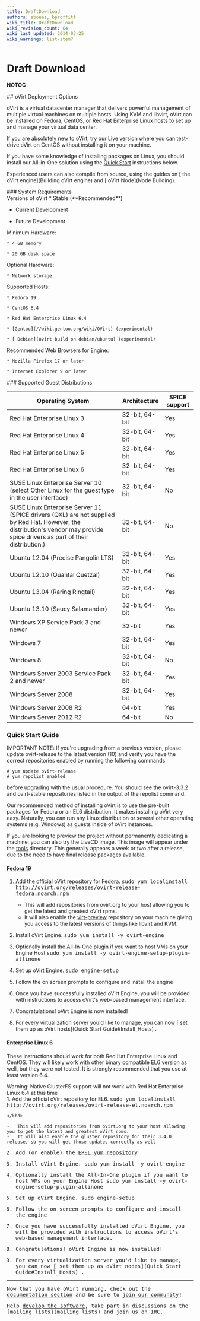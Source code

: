 ```yaml
---
title: DraftDownload
authors: abonas, bproffitt
wiki_title: DraftDownload
wiki_revision_count: 64
wiki_last_updated: 2014-03-25
wiki_warnings: list-item?
---
```


# Draft Download

__NOTOC__

<div class="row">
<div class="span6 pad-left pad-right-small">
## oVirt Deployment Options

oVirt is a virtual datacenter manager that delivers powerful management of multiple virtual machines on multiple hosts. Using KVM and libvirt, oVirt can be installed on Fedora, CentOS, or Red Hat Enterprise Linux hosts to set up and manage your virtual data center.

If you are absolutely new to oVirt, try our [ Live version](OVirt_Live) where you can test-drive oVirt on CentOS without installing it on your machine.

If you have some knowledge of installing packages on Linux, you should install our All-in-One solution using the [ Quick Start](#Quick_Start_Guide) instructions below.

Experienced users can also compile from source, using the guides on [ the oVirt engine](Building oVirt engine) and [ oVirt Node](Node Building).

</div>
<div class="span6 pad-left-small pad-right">
<div class="well">
### System Requirements

<div class="row-fluid">
<div class="span6">
Versions of oVirt  
*   Stable (**Recommended**)

*   Current Development

*   Future Development

<!-- -->

Minimum Hardware:  

    * 4 GB memory

    * 20 GB disk space

Optional Hardware:  

    * Network storage

</div>
<div class="span6">
Supported Hosts:  

    * Fedora 19

    * CentOS 6.4

    * Red Hat Enterprise Linux 6.4

    * [Gentoo](//wiki.gentoo.org/wiki/OVirt) (experimental)

    * [ Debian](ovirt build on debian/ubuntu) (experimental)

Recommended Web Browsers for Engine:  

    * Mozilla Firefox 17 or later

    * Internet Explorer 9 or later

</div>
</div>
</div>
</div>
</div>
<div class="row">
<div class="span10 offset1">
### Supported Guest Distributions

| Operating System                                                                                                                                                               | Architecture   | SPICE support |
|--------------------------------------------------------------------------------------------------------------------------------------------------------------------------------|----------------|---------------|
| Red Hat Enterprise Linux 3                                                                                                                                                     | 32-bit, 64-bit | Yes           |
| Red Hat Enterprise Linux 4                                                                                                                                                     | 32-bit, 64-bit | Yes           |
| Red Hat Enterprise Linux 5                                                                                                                                                     | 32-bit, 64-bit | Yes           |
| Red Hat Enterprise Linux 6                                                                                                                                                     | 32-bit, 64-bit | Yes           |
| SUSE Linux Enterprise Server 10 (select Other Linux for the guest type in the user interface)                                                                                  | 32-bit, 64-bit | No            |
| SUSE Linux Enterprise Server 11 (SPICE drivers (QXL) are not supplied by Red Hat. However, the distribution's vendor may provide spice drivers as part of their distribution.) | 32-bit, 64-bit | No            |
| Ubuntu 12.04 (Precise Pangolin LTS)                                                                                                                                            | 32-bit, 64-bit | Yes           |
| Ubuntu 12.10 (Quantal Quetzal)                                                                                                                                                 | 32-bit, 64-bit | Yes           |
| Ubuntu 13.04 (Raring Ringtail)                                                                                                                                                 | 32-bit, 64-bit | Yes           |
| Ubuntu 13.10 (Saucy Salamander)                                                                                                                                                | 32-bit, 64-bit | Yes           |
| Windows XP Service Pack 3 and newer                                                                                                                                            | 32-bit         | Yes           |
| Windows 7                                                                                                                                                                      | 32-bit, 64-bit | Yes           |
| Windows 8                                                                                                                                                                      | 32-bit, 64-bit | No            |
| Windows Server 2003 Service Pack 2 and newer                                                                                                                                   | 32-bit, 64-bit | Yes           |
| Windows Server 2008                                                                                                                                                            | 32-bit, 64-bit | Yes           |
| Windows Server 2008 R2                                                                                                                                                         | 64-bit         | Yes           |
| Windows Server 2012 R2                                                                                                                                                         | 64-bit         | No            |

### Quick Start Guide

<div class="alert alert-info">
IMPORTANT NOTE: If you're upgrading from a previous version, please update ovirt-release to the latest version (10) and verify you have the correct repositories enabled by running the following commands

    # yum update ovirt-release
    # yum repolist enabled

before upgrading with the usual procedure. You should see the ovirt-3.3.2 and ovirt-stable repositories listed in the output of the repolist command.

</div>
Our recommended method of installing oVirt is to use the pre-built packages for Fedora or an EL6 distribution. It makes installing oVirt very easy. Naturally, you can run any Linux distribution or several other operating systems (e.g. Windows) as guests inside of oVirt instances.

If you are looking to preview the project without permanently dedicating a machine, you can also try the LiveCD image. This image will appear under the [tools](http://resources.ovirt.org/releases/stable/tools) directory. This generally appears a week or two after a release, due to the need to have final release packages available.

#### [Fedora 19](http://fedoraproject.org/en/download-splash?file=http://download.fedoraproject.org/pub/fedora/linux/releases/19/Live/x86_64/Fedora-Live-Desktop-x86_64-19-1.iso)

1.  Add the official oVirt repository for Fedora. <kbd>
        sudo yum localinstall http://ovirt.org/releases/ovirt-release-fedora.noarch.rpm

    </kbd>

    -   This will add repositories from ovirt.org to your host allowing you to get the latest and greatest oVirt rpms.
    -   It will also enable the [virt-preview](http://fedoraproject.org/wiki/Virtualization_Preview_Repository) repository on your machine giving you access to the latest versions of things like libvirt and KVM.

2.  Install oVirt Engine. <kbd>
        sudo yum install -y ovirt-engine

    </kbd>

3.  Optionally install the All-In-One plugin if you want to host VMs on your Engine Host <kbd>
        sudo yum install -y ovirt-engine-setup-plugin-allinone

    </kbd>

4.  Set up oVirt Engine. <kbd>
        sudo engine-setup

    </kbd>

5.  Follow the on screen prompts to configure and install the engine
6.  Once you have successfully installed oVirt Engine, you will be provided with instructions to access oVirt's web-based management interface.
7.  Congratulations! oVirt Engine is now installed!
8.  For every virtualization server you'd like to manage, you can now [ set them up as oVirt hosts](Quick Start Guide#Install_Hosts) .

#### Enterprise Linux 6

These instructions should work for both Red Hat Enterprise Linux and CentOS. They will likely work with other binary compatible EL6 version as well, but they were not tested. It is strongly recommended that you use at least version 6.4.

<div class="alert alert-info">
Warning: Native GlusterFS support will not work with Red Hat Enterprise Linux 6.4 at this time

</div>
1.  Add the official oVirt repository for EL6. <kbd>
        sudo yum localinstall http://ovirt.org/releases/ovirt-release-el.noarch.rpm

    </kbd>

    -   This will add repositories from ovirt.org to your host allowing you to get the latest and greatest oVirt rpms.
    -   It will also enable the gluster repository for their 3.4.0 release, so you will get those updates correctly as well

2.  Add (or enable) the [EPEL yum repository](http://dl.fedoraproject.org/pub/epel/6/x86_64/)
3.  Install oVirt Engine. <kbd>
        sudo yum install -y ovirt-engine

    </kbd>

4.  Optionally install the All-In-One plugin if you want to host VMs on your Engine Host <kbd>
        sudo yum install -y ovirt-engine-setup-plugin-allinone

    </kbd>

5.  Set up oVirt Engine. <kbd>
        sudo engine-setup

    </kbd>

6.  Follow the on screen prompts to configure and install the engine
7.  Once you have successfully installed oVirt Engine, you will be provided with instructions to access oVirt's web-based management interface.
8.  Congratulations! oVirt Engine is now installed!
9.  For every virtualization server you'd like to manage, you can now [ set them up as oVirt nodes](Quick Start Guide#Install_Hosts) .

------------------------------------------------------------------------

Now that you have oVirt running, check out the [ documentation section](documentation) and be sure to [ join our community](community)!

Help [ develop the software](develop), take part in discussions on the [mailing lists](mailing lists) and join us [ on IRC](communication#IRC).

</div>
</div>
